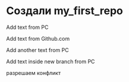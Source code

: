 ﻿# Создали my_first_repo

Add text from PC

Add text from Github.com

Add another text from PC

Add text inside new branch from PC

разрешаем конфликт

